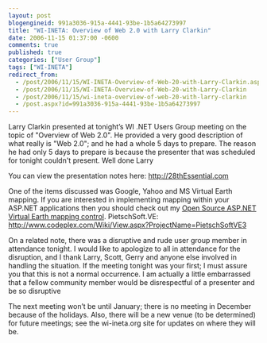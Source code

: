 ```yaml
---
layout: post
blogengineid: 991a3036-915a-4441-93be-1b5a64273997
title: "WI-INETA: Overview of Web 2.0 with Larry Clarkin"
date: 2006-11-15 01:37:00 -0600
comments: true
published: true
categories: ["User Group"]
tags: ["WI-INETA"]
redirect_from: 
  - /post/2006/11/15/WI-INETA-Overview-of-Web-20-with-Larry-Clarkin.aspx
  - /post/2006/11/15/WI-INETA-Overview-of-Web-20-with-Larry-Clarkin
  - /post/2006/11/15/wi-ineta-overview-of-web-20-with-larry-clarkin
  - /post.aspx?id=991a3036-915a-4441-93be-1b5a64273997
---
```

<!-- more -->

Larry Clarkin presented at tonight&rsquo;s WI .NET Users Group meeting on the topic of "Overview of Web 2.0". He provided a very good description of what really is "Web 2.0"; and he had a whole 5 days to prepare. The reason he had only 5 days to prepare is because the presenter that was scheduled for tonight couldn't present. Well done Larry

You can view the presentation notes here: <a href="http://28thessential.com/"><span style="color: #800080;">http://28thEssential.com</span></a>

One of the items discussed was Google, Yahoo and MS Virtual Earth mapping. If you are interested in implementing mapping within your ASP.NET applications then you should check out my <a href="http://www.codeplex.com/Wiki/View.aspx?ProjectName=PietschSoftVE3">Open Source ASP.NET Virtual Earth mapping control</a>.
 PietschSoft.VE: <a href="http://www.codeplex.com/Wiki/View.aspx?ProjectName=PietschSoftVE3">http://www.codeplex.com/Wiki/View.aspx?ProjectName=PietschSoftVE3</a>

On a related note, there was a disruptive and rude user group member in attendance tonight. I would like to apologize to all in attendance for the disruption, and I thank Larry, Scott, Gerry and anyone else involved in handling the situation. If the meeting tonight was your first; I must assure you that this is not a normal occurrence. I am actually a little embarrassed that a fellow community member would be disrespectful of a presenter and be so disruptive

The next meeting won&rsquo;t be until January; there is no meeting in December because of the holidays. Also, there will be a new venue (to be determined) for future meetings; see the wi-ineta.org site for updates on where they will be.
